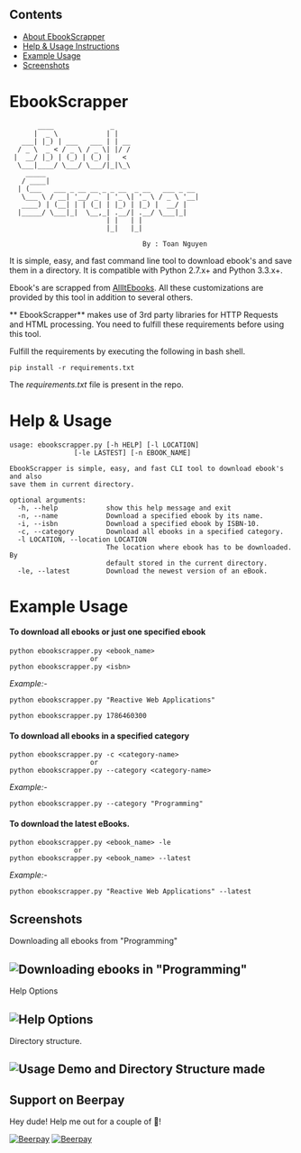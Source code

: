 ## Contents
* [About EbookScrapper](https://github.com/nntoan/ebookscrapper#ebookscrapper)
* [Help & Usage Instructions](https://github.com/nntoan/ebookscrapper#help--usage)
* [Example Usage](https://github.com/nntoan/ebookscrapper#example-usage)
* [Screenshots](https://github.com/nntoan/ebookscrapper#screenshots)

# EbookScrapper 

```
       ____              _                     
      |  _ \            | |                    
   ___| |_) | ___   ___ | | __                 
  / _ \  _ < / _ \ / _ \| |/ /                 
 |  __/ |_) | (_) | (_) |   <                  
  \___|____/ \___/ \___/|_|\_\                 
    _____
   / ____|                                     
  | (___   ___ _ __ __ _ _ __  _ __   ___ _ __ 
   \___ \ / __| '__/ _` | '_ \| '_ \ / _ \ '__|
   ____) | (__| | | (_| | |_) | |_) |  __/ |   
  |_____/ \___|_|  \__,_| .__/| .__/ \___|_|   
                        | |   | |              
                        |_|   |_|              

                                 By : Toan Nguyen
```

It is simple, easy, and fast command line tool to download ebook's and save them in a directory. It is compatible with Python 2.7.x+ and Python 3.3.x+.

Ebook's are scrapped from [AllItEbooks](http://www.allitebook.com/). All these customizations are provided by this tool in addition to several others.

** EbookScrapper** makes use of 3rd party libraries for HTTP Requests and HTML processing. You need to fulfill these requirements before using this tool.

Fulfill the requirements by executing the following in bash shell.

```	
pip install -r requirements.txt
```

The *requirements.txt* file is present in the repo.

# Help & Usage


	usage: ebookscrapper.py [-h HELP] [-l LOCATION]
	                [-le LASTEST] [-n EBOOK_NAME] 

    EbookScrapper is simple, easy, and fast CLI tool to download ebook's and also
    save them in current directory.

    optional arguments:
      -h, --help            show this help message and exit
      -n, --name            Download a specified ebook by its name.
      -i, --isbn            Download a specified ebook by ISBN-10.
      -c, --category        Download all ebooks in a specified category.
      -l LOCATION, --location LOCATION
                            The location where ebook has to be downloaded. By
                            default stored in the current directory.
      -le, --latest         Download the newest version of an eBook.
							

# Example Usage


#### To download all ebooks or just one specified ebook

	python ebookscrapper.py <ebook_name>
						or
	python ebookscrapper.py <isbn>
	
*Example:-* 	

	python ebookscrapper.py "Reactive Web Applications"

	python ebookscrapper.py 1786460300

#### To download all ebooks in a specified category

	python ebookscrapper.py -c <category-name>
						or
	python ebookscrapper.py --category <category-name>
	
*Example:-*

	python ebookscrapper.py --category "Programming"

#### To download the latest eBooks.

	python ebookscrapper.py <ebook_name> -le
	                or
	python ebookscrapper.py <ebook_name> --latest

*Example:-*

	python ebookscrapper.py "Reactive Web Applications" --latest


## Screenshots

Downloading all ebooks from "Programming"

![Downloading ebooks in "Programming"](http://i.imgur.com/.png)
---

Help Options

![Help Options](http://i.imgur.com/.png)
---

Directory structure.

![Usage Demo and Directory Structure made](https://i.imgur.com/.png)
---

## Support on Beerpay
Hey dude! Help me out for a couple of :beers:!

[![Beerpay](https://beerpay.io/nntoan/ebookscrapper/badge.svg?style=beer-square)](https://beerpay.io/nntoan/ebookscrapper)  [![Beerpay](https://beerpay.io/nntoan/ebookscrapper/make-wish.svg?style=flat-square)](https://beerpay.io/nntoan/ebookscrapper?focus=wish)